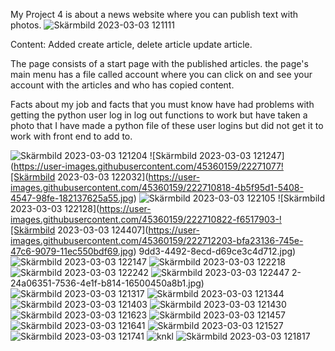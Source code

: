 
My Project 4 is about a news website where you can publish text with photos.
![Skärmbild 2023-03-03 121111](https://user-images.githubusercontent.com/45360159/222710724-e9206335-332e-49b1-a2f5-a38f08eb3818.jpg)

Content:
Added create article, delete article update article.

The page consists of a start page with the published articles. the page's main menu has a file called account where you can click on and see your account with the articles and who has copied content.

Facts about my job and facts that you must know have had problems with getting the python user log in log out functions to work but have taken a photo that I have made a python file of these user logins but did not get it to work with front end to add to.


![Skärmbild 2023-03-03 121204](https://user-images.githubusercontent.com/45360159/222710766-3591fecd-ada7-4f9c-867b-57b2890ccd4b.jpg)
![Skärmbild 2023-03-03 121247](https://user-images.githubusercontent.com/45360159/22271077![Skärmbild 2023-03-03 122032](https://user-images.githubusercontent.com/45360159/222710818-4b5f95d1-5408-4547-98fe-182137625a55.jpg)
![Skärmbild 2023-03-03 122105](https://user-images.githubusercontent.com/45360159/222710819-d7536102-4604-4bc4-a64e-f8f48381a5ad.jpg)
![Skärmbild 2023-03-03 122128](https://user-images.githubusercontent.com/45360159/222710822-f6517903-![Skärmbild 2023-03-03 124407](https://user-images.githubusercontent.com/45360159/222712203-bfa23136-745e-47c6-9079-11ec550bdf69.jpg)
9dd3-4492-8ecd-d69ce3c4d712.jpg)
![Skärmbild 2023-03-03 122147](https://user-images.githubusercontent.com/45360159/222710826-dae5086a-5fd8-486f-b0b0-515dbb64e5be.jpg)
![Skärmbild 2023-03-03 122218](https://user-images.githubusercontent.com/45360159/222710833-4fecf9c3-be60-46e6-a332-9f40dabbe44e.jpg)
![Skärmbild 2023-03-03 122242](https://user-images.githubusercontent.com/45360159/222710839-172c897e-8f79-4bcd-9f62-c5d1194fad24.jpg)
![Skärmbild 2023-03-03 122447](https://user-images.githubusercontent.com/45360159/222710847-512b2b64-7d24-48b5-acff-0c7b315716a8.jpg)
2-24a06351-7536-4e1f-b814-16500450a8b1.jpg)
![Skärmbild 2023-03-03 121317](https://user-images.githubusercontent.com/45360159/222710776-085e9673-3b0a-4e9f-aed7-8f628df2add8.jpg)
![Skärmbild 2023-03-03 121344](https://user-images.githubusercontent.com/45360159/222710781-38c78ca2-632e-4be9-a1fc-8792dd836e48.jpg)
![Skärmbild 2023-03-03 121403](https://user-images.githubusercontent.com/45360159/222710784-fabf5311-cb63-4c74-9d82-b64d4ba9b9d5.jpg)
![Skärmbild 2023-03-03 121430](https://user-images.githubusercontent.com/45360159/222710786-ad5b9936-694f-4394-99ca-f7156d59ba3b.jpg)
![Skärmbild 2023-03-03 121623](https://user-images.githubusercontent.com/45360159/222710787-b93cb985-c0be-45d1-b7a3-be933bba08b0.jpg)
![Skärmbild 2023-03-03 121457](https://user-images.githubusercontent.com/45360159/222710792-24faddb2-579f-4348-8247-dff43c71b2cd.jpg)
![Skärmbild 2023-03-03 121641](https://user-images.githubusercontent.com/45360159/222710793-cbe2afea-dbb3-40a3-b4f5-54d2a96bdc70.jpg)
![Skärmbild 2023-03-03 121527](https://user-images.githubusercontent.com/45360159/222710794-5aba0ca4-1fd9-4b67-8bc0-151dc12ff0ca.jpg)
![Skärmbild 2023-03-03 121741](https://user-images.githubusercontent.com/45360159/222710798-4d21db28-de96-4267-8516-f8df076b3479.jpg)
![knkl](https://user-images.githubusercontent.com/45360159/222710801-68703dbf-afe3-4bd4-9e57-36cdbf122194.jpg)
![Skärmbild 2023-03-03 121817](https://user-images.githubusercontent.com/45360159/222710802-396ef76c-8113-4f39-9872-a931a04fc90b.jpg)
